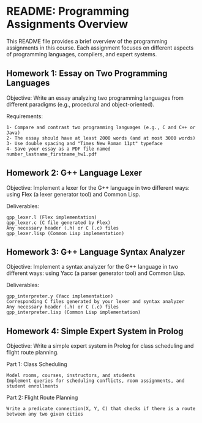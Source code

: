 # README: Programming Assignments Overview

This README file provides a brief overview of the programming assignments in this course. Each assignment focuses on different aspects of programming languages, compilers, and expert systems.
## Homework 1: Essay on Two Programming Languages

Objective: Write an essay analyzing two programming languages from different paradigms (e.g., procedural and object-oriented).

Requirements:

    1- Compare and contrast two programming languages (e.g., C and C++ or Java)
    2- The essay should have at least 2000 words (and at most 3000 words)
    3- Use double spacing and "Times New Roman 11pt" typeface
    4- Save your essay as a PDF file named number_lastname_firstname_hw1.pdf

## Homework 2: G++ Language Lexer

Objective: Implement a lexer for the G++ language in two different ways: using Flex (a lexer generator tool) and Common Lisp.

Deliverables:

    gpp_lexer.l (Flex implementation)
    gpp_lexer.c (C file generated by Flex)
    Any necessary header (.h) or C (.c) files
    gpp_lexer.lisp (Common Lisp implementation)

## Homework 3: G++ Language Syntax Analyzer

Objective: Implement a syntax analyzer for the G++ language in two different ways: using Yacc (a parser generator tool) and Common Lisp.

Deliverables:

    gpp_interpreter.y (Yacc implementation)
    Corresponding C files generated by your lexer and syntax analyzer
    Any necessary header (.h) or C (.c) files
    gpp_interpreter.lisp (Common Lisp implementation)

## Homework 4: Simple Expert System in Prolog

Objective: Write a simple expert system in Prolog for class scheduling and flight route planning.

Part 1: Class Scheduling

    Model rooms, courses, instructors, and students
    Implement queries for scheduling conflicts, room assignments, and student enrollments

Part 2: Flight Route Planning

    Write a predicate connection(X, Y, C) that checks if there is a route between any two given cities
